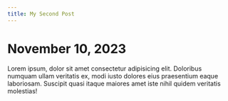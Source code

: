 ```yaml
---
title: My Second Post
---
```


# November 10, 2023
Lorem ipsum, dolor sit amet consectetur adipisicing elit. Doloribus numquam ullam veritatis ex, modi iusto dolores eius praesentium eaque laboriosam. Suscipit quasi itaque maiores amet iste nihil quidem veritatis molestias!
